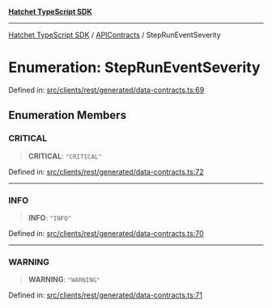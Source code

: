 [**Hatchet TypeScript SDK**](../../../../README.md)

***

[Hatchet TypeScript SDK](../../../../README.md) / [APIContracts](../README.md) / StepRunEventSeverity

# Enumeration: StepRunEventSeverity

Defined in: [src/clients/rest/generated/data-contracts.ts:69](https://github.com/hatchet-dev/hatchet/blob/0288a24f2e9f14787135b399bd47182f4d1260d9/sdks/typescript/src/clients/rest/generated/data-contracts.ts#L69)

## Enumeration Members

### CRITICAL

> **CRITICAL**: `"CRITICAL"`

Defined in: [src/clients/rest/generated/data-contracts.ts:72](https://github.com/hatchet-dev/hatchet/blob/0288a24f2e9f14787135b399bd47182f4d1260d9/sdks/typescript/src/clients/rest/generated/data-contracts.ts#L72)

***

### INFO

> **INFO**: `"INFO"`

Defined in: [src/clients/rest/generated/data-contracts.ts:70](https://github.com/hatchet-dev/hatchet/blob/0288a24f2e9f14787135b399bd47182f4d1260d9/sdks/typescript/src/clients/rest/generated/data-contracts.ts#L70)

***

### WARNING

> **WARNING**: `"WARNING"`

Defined in: [src/clients/rest/generated/data-contracts.ts:71](https://github.com/hatchet-dev/hatchet/blob/0288a24f2e9f14787135b399bd47182f4d1260d9/sdks/typescript/src/clients/rest/generated/data-contracts.ts#L71)
